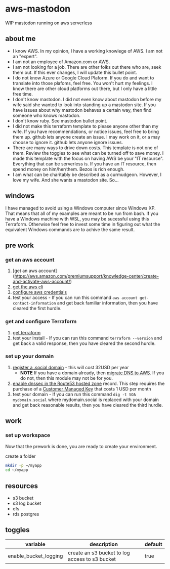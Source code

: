 # aws-mastodon

WIP mastodon running on aws serverless

## about me

* I know AWS. In my opinion, I have a working knowlege of AWS. I am not an "expert".
* I am not an employee of Amazon.com or AWS.
* I am not looking for a job. There are other folks out there who are, seek them out. If this ever changes, I will update this bullet point.
* I do not know Azure or Google Cloud Plaform. If you do and want to translate into those plafoms, feel free. You won't hurt my feelings. I know there are other cloud platforms out there, but I only have a little free time.
* I don't know mastodon. I did not even know about mastodon before my wife said she wanted to look into standing up a mastodon site. If you have issues about why mastodon behaves a certain way, then find someone who knows mastodon.
* I don't know ruby. See mastodon bullet point.
* I did not make this terraform template to please anyone other than my wife. If you have recommendations, or notice issues, feel free to bring them up. github lets anyone create an issue. I may work on it, or a may choose to ignore it. github lets anyone ignore issues.
* There are many ways to drive down costs. This template is not one of them. Review the toggles to see what can be turned off to save money. I made this template with the focus on having AWS be your "IT resource". Everything that can be serverless is. If you have an IT resource, then spend money on him/her/them. Bezos is rich enough.
* I am what can be charitably be described as a curmudgeon. However, I love my wife. And she wants a mastodon site. So...

## windows

I have managed to avoid using a Windows computer since Windows XP. That means that all of my examples are meant to be run from bash. If you have a Windows machine with WSL, you may be sucessful using this Terraform. Otherwise feel free to invest some time in figuring out what the equivalent Windows commands are to achive the same result.

## pre work

### get an aws account

1. [get an aws account] (<https://aws.amazon.com/premiumsupport/knowledge-center/create-and-activate-aws-account/>)
1. [get the aws cli](https://docs.aws.amazon.com/cli/latest/userguide/getting-started-install.html)
1. [configure aws credentials](https://docs.aws.amazon.com/cli/latest/userguide/cli-configure-files.html)
1. test your access - If you can run this command `aws account get-contact-information` and get back familiar information, then you have cleared the first hurdle.

### get and configure Terraform

1. [get terraform](https://developer.hashicorp.com/terraform/downloads)
1. test your install - If you can run this command `terraform --version` and get back a valid response, then you have cleared the second hurdle.

### set up your domain

1. [register a .social domain](https://docs.aws.amazon.com/Route53/latest/DeveloperGuide/domain-register.html#domain-register-procedure) - this will cost 32USD per year
    * **NOTE** If you have a domain already, then [migrate DNS to AWS](https://docs.aws.amazon.com/Route53/latest/DeveloperGuide/MigratingDNS.html). If you do not, then this module may not be for you.
1. [enable dnssec in the Route53 hosted zone](https://docs.aws.amazon.com/Route53/latest/DeveloperGuide/dns-configuring-dnssec.html) record. This step requires the purchase of a [Customer Managed Key](https://docs.aws.amazon.com/Route53/latest/DeveloperGuide/dns-configuring-dnssec-cmk-requirements.html) that costs 1 USD per month
1. test your domain - If you can run this command `dig -t SOA mydomain.social` where mydomain.social is replaced with your domain and get back reasonable results, then you have cleared the third hurdle.

## work

### set up workspace

Now that the prework is done, you are ready to create your environment.

create a folder

```bash
mkdir -p ~/myapp
cd ~/myapp

```

## resources

* s3 bucket
* s3 log bucket
* efs
* rds postgres

## toggles

| variable              | description                                    | default |
|-----------------------|------------------------------------------------|---------|
| enable_bucket_logging | create an s3 bucket to log access to s3 bucket | true    |
